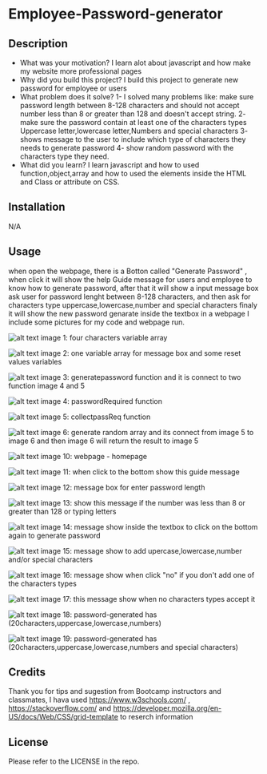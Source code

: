 # Employee-Password-generator

## Description

- What was your motivation? I learn alot about javascript and how make my website more professional pages 
- Why did you build this project? I build this project to generate new password for employee or users
- What problem does it solve?
1- I solved many problems like: make sure password length between 8-128 characters and should not accept number less than 8 or greater than 128 and doesn't accept string.
2- make sure the password contain at least one of the characters types Uppercase letter,lowercase letter,Numbers and special characters 
3- shows message to the user to include which type of characters they needs to generate password
4- show random password with the characters type they need.
- What did you learn? I learn javascript and how to used function,object,array and how to used the elements inside the HTML and  Class or attribute on CSS.

## Installation

N/A

## Usage
when open the webpage, there is a Botton called "Generate Password" , when click it will show the help Guide message for users and employee to know how to generate password, after that it will show a input message box ask user for password lenght between 8-128 characters, and then ask for characters type uppercase,lowercase,number and special characters 
finaly it will show the new password genarate inside the textbox in a webpage
I include some pictures for my code and webpage run.




![alt text](assets/images/1.png)
image 1: four characters variable array

![alt text](assets/images/2.png)
image 2: one variable array for message box and some reset values variables

![alt text](assets/images/3.png)
image 3:  generatepassword function and it is connect to two function image 4 and 5

![alt text](assets/images/4.png)
image 4: passwordRequired function

![alt text](assets/images/5.png)
image 5: collectpassReq function

![alt text](assets/images/6.png)
image 6: generate random array and its connect from image 5 to image 6 and then image 6 will return the result to image 5

![alt text](assets/images/10.png)
image 10: webpage - homepage

![alt text](assets/images/11.png)
image 11: when click to the bottom show this guide message

![alt text](assets/images/12.png)
image 12: message box for enter password length

![alt text](assets/images/13.png)
image 13: show this message if the number was less than 8 or greater than 128 or typing letters

![alt text](assets/images/14.png)
image 14: message show inside the textbox to click on the bottom again to generate password

![alt text](assets/images/15.png)
image 15: message show  to add upercase,lowercase,number and/or special characters

![alt text](assets/images/16.png)
image 16: message show  when click "no" if you don't add one of the characters types

![alt text](assets/images/17.png)
image 17: this message show  when no characters types accept it

![alt text](assets/images/18.png)
image 18: password-generated has (20characters,uppercase,lowercase,numbers)

![alt text](assets/images/19.png)
image 19: password-generated has (20characters,uppercase,lowercase,numbers and special characters)


## Credits

Thank you for tips and sugestion from Bootcamp instructors and classmates, I hava used https://www.w3schools.com/ , https://stackoverflow.com/ and https://developer.mozilla.org/en-US/docs/Web/CSS/grid-template to reserch information 

## License

Please refer to the LICENSE in the repo.